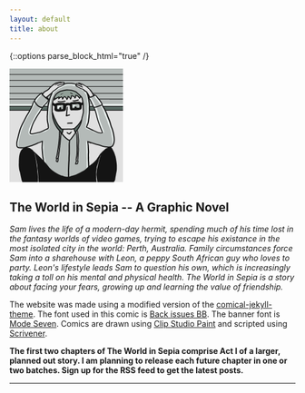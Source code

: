 ```yaml
---
layout: default
title: about
---
```


{::options parse_block_html="true" /}

<article class="row pad-lr-15">
<div class="small-12 blocky">
<img src="/images/sam_sitting.png" alt="Sam sitting" class="left">

## The World in Sepia -- A Graphic Novel

*Sam lives the life of a modern-day hermit, spending much of his time lost in the fantasy worlds of video games, trying to escape his existance in the most isolated city in the world: Perth, Australia. Family circumstances force Sam into a sharehouse with Leon, a peppy South African guy who loves to party. Leon's lifestyle leads Sam to question his own, which is increasingly taking a toll on his mental and physical health. The World in Sepia is a story about facing your fears, growing up and learning the value of friendship.*

The website was made using a modified version of the [comical-jekyll-theme](https://github.com/chrisanthropic/comical-jekyll-theme). The font used in this comic is [Back issues BB](https://blambot.com/products/back-issues). The banner font is [Mode Seven](https://www.fontspace.com/modeseven-font-f2369). Comics are drawn using [Clip Studio Paint](https://www.clipstudio.net/en/) and scripted using [Scrivener](https://www.literatureandlatte.com/scrivener/overview).

**The first two chapters of The World in Sepia comprise Act I of a larger, planned out story. I am planning to release each future chapter in one or two batches. Sign up for the RSS feed to get the latest posts.**

---

</div>
</article>
